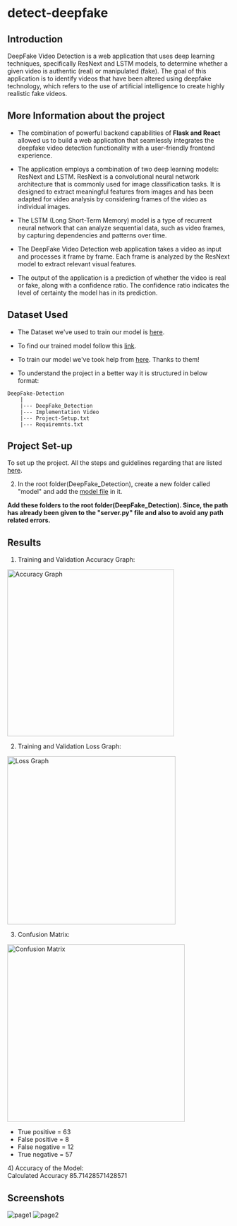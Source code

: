 # detect-deepfake

## Introduction

DeepFake Video Detection is a web application that uses deep learning techniques, specifically ResNext and LSTM models, to determine whether a given video is authentic (real) or manipulated (fake). The goal of this application is to identify videos that have been altered using deepfake technology, which refers to the use of artificial intelligence to create highly realistic fake videos.

## More Information about the project

* The combination of powerful backend capabilities of **Flask and React** allowed us to build a web application that seamlessly integrates the deepfake video detection functionality with a user-friendly frontend experience.
  
- The application employs a combination of two deep learning models: ResNext and LSTM. ResNext is a convolutional neural network architecture that is commonly used for image classification tasks. It is designed to extract meaningful features from images and has been adapted for video analysis by considering frames of the video as individual images.
  
- The LSTM (Long Short-Term Memory) model is a type of recurrent neural network that can analyze sequential data, such as video frames, by capturing dependencies and patterns over time.

- The DeepFake Video Detection web application takes a video as input and processes it frame by frame. Each frame is analyzed by the ResNext model to extract relevant visual features.

- The output of the application is a prediction of whether the video is real or fake, along with a confidence ratio. The confidence ratio indicates the level of certainty the model has in its prediction.

## Dataset Used
- The Dataset we've used to train our model is [here](https://github.com/yuezunli/celeb-deepfakeforensics).

- To find our trained model follow this [link](https://drive.google.com/drive/folders/1-zErGZ9T89TplQs3ws4QVRFlqE-ljW6l?usp=sharing).

- To train our model we've took help from [here](https://github.com/abhijitjadhav1998/Deepfake_detection_using_deep_learning/tree/master/Model%20Creation).
  Thanks to them!

- To understand the project in a better way it is structured in below format:
```
DeepFake-Detection
    |
    |--- DeepFake_Detection
    |--- Implementation Video
    |--- Project-Setup.txt
    |--- Requiremnts.txt
```

## Project Set-up
To set up the project. All the steps and guidelines regarding that are listed [here](https://github.com/iamdhrutipatel/DeepFake-Detection/blob/main/Project-Setup.txt).

2. In the root folder(DeepFake_Detection), create a new folder called "model" and add the [model file](https://drive.google.com/drive/folders/1-zErGZ9T89TplQs3ws4QVRFlqE-ljW6l?usp=sharing) in it.

<b>Add these folders to the root folder(DeepFake_Detection). Since, the path has already been given to the "server.py" file and also to avoid any path related errors.</b>

## Results

1) Training and Validation Accuracy Graph:
<img width="378" alt="Accuracy Graph" src="https://github.com/supzi-del/detect-deepfake/assets/78655439/6c524a93-c3d9-4044-be58-43735f68d713">

2) Training and Validation Loss Graph:
<img width="381" alt="Loss Graph" src="https://github.com/supzi-del/detect-deepfake/assets/78655439/c8a92094-c17c-4134-a341-583dd5a5249a">

3) Confusion Matrix:
<img width="402" alt="Confusion Matrix" src="https://github.com/supzi-del/detect-deepfake/assets/78655439/0c3bbedd-1e68-40f0-9e13-8dc2979b6d56">
<br>
<p>
<ul>
<li>True positive =  63 </li>
<li>False positive =  8 </li>
<li>False negative =  12 </li>
<li>True negative =  57 </li>
</li></ul>
<p>
4) Accuracy of the Model: <br>
Calculated Accuracy 85.71428571428571

## Screenshots
<img alt="page1" src="https://github.com/supzi-del/detect-deepfake/assets/78655439/5d8b9f61-673d-4c35-bb2f-b4552764bbb4">
<img  alt="page2" src="https://github.com/supzi-del/detect-deepfake/assets/78655439/f739b1bc-7caa-4ff0-8d13-018cd75edbf0">




